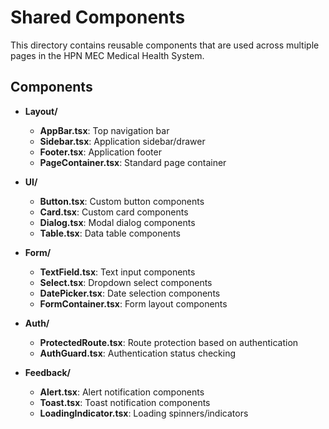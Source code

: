 # Shared Components

This directory contains reusable components that are used across multiple pages in the HPN MEC Medical Health System.

## Components

- **Layout/**
  - **AppBar.tsx**: Top navigation bar
  - **Sidebar.tsx**: Application sidebar/drawer
  - **Footer.tsx**: Application footer
  - **PageContainer.tsx**: Standard page container

- **UI/**
  - **Button.tsx**: Custom button components
  - **Card.tsx**: Custom card components
  - **Dialog.tsx**: Modal dialog components
  - **Table.tsx**: Data table components

- **Form/**
  - **TextField.tsx**: Text input components
  - **Select.tsx**: Dropdown select components
  - **DatePicker.tsx**: Date selection components
  - **FormContainer.tsx**: Form layout components

- **Auth/**
  - **ProtectedRoute.tsx**: Route protection based on authentication
  - **AuthGuard.tsx**: Authentication status checking

- **Feedback/**
  - **Alert.tsx**: Alert notification components
  - **Toast.tsx**: Toast notification components
  - **LoadingIndicator.tsx**: Loading spinners/indicators 
